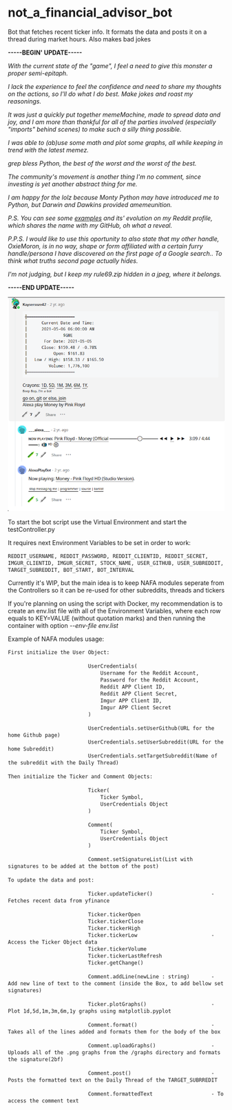 # not_a_financial_advisor_bot
Bot that fetches recent ticker info.  It formats the data and posts it on a thread during market hours. Also makes bad jokes 

**-----BEGIN' UPDATE-----** 

_With the current state of the "game", I feel a need to give this monster a proper semi-epitaph._

_I lack the experience to feel the confidence and need to share my thoughts on the actions, so I'll do what I do best. Make jokes and roast my reasonings._

_It was just a quickly put together memeMachine, made to spread data and joy, and I am more than thankful for all of the parties involved (especially "imports" behind scenes) to make such a silly thing possible._

_I was able to (ab)use some math and plot some graphs, all while keeping in trend with the latest memez._

_grep bless Python, the best of the worst and the worst of the best._

_The community's movement is another thing I'm no comment, since investing is yet another abstract thing for me._

_I am happy for the lolz because Monty Python may have introduced me to Python, but Darwin and Dawkins provided amemeunition._

_P.S. You can see some [examples](https://www.reddit.com/r/Superstonk/comments/n9rsxg/comment/gxrmj3t/?utm_source=share&utm_medium=web2x&context=3) and its' evolution on my Reddit profile, which shares the name with my GitHub, oh what a reveal._

_P.P.S. I would like to use this oportunity to also state that my other handle, OxieMoron, is in no way, shape or form affiliated with a certain furry handle/persona I have discovered on the first page of a Google search.. To think what truths second page actually hides._

_I'm not judging, but I keep my rule69.zip hidden in a jpeg, where it belongs._

**-----END UPDATE-----**

![$](https://github.com/KayserSoze42/not_a_financial_advisor_bot/blob/main/a.png?raw=true)

To start the bot script use the Virtual Environment and start the testController.py

It requires next Environment Variables to be set in order to work:
                      
    REDDIT_USERNAME, REDDIT_PASSWORD, REDDIT_CLIENTID, REDDIT_SECRET, IMGUR_CLIENTID, IMGUR_SECRET, STOCK_NAME, USER_GITHUB, USER_SUBREDDIT, TARGET_SUBREDDIT, BOT_START, BOT_INTERVAL

Currently it's WIP, but the main idea is to keep NAFA modules seperate from the Controllers so it can be re-used for other subreddits, threads and tickers

If you're planning on using the script with Docker, my recommendation is to create an env.list file with all of the Environment Variables, where each row equals to KEY=VALUE (without quotation marks) and then running the container with option _--env-file env.list_

Example of NAFA modules usage:

    First initialize the User Object:
                              
                              UserCredentials(
                                  Username for the Reddit Account,
                                  Password for the Reddit Account,
                                  Reddit APP Client ID,
                                  Reddit APP Client Secret,
                                  Imgur APP Client ID,
                                  Imgur APP Client Secret
                              )
                              
                              UserCredentials.setUserGithub(URL for the home Github page)
                              UserCredentials.setUserSubreddit(URL for the home Subreddit)
                              UserCredentials.setTargetSubreddit(Name of the subreddit with the Daily Thread)
                              
    Then initialize the Ticker and Comment Objects:
                              
                              Ticker(
                                  Ticker Symbol,
                                  UserCredentials Object
                              )
                              
                              Comment(
                                  Ticker Symbol,
                                  UserCredentials Object
                              )
                              
                              Comment.setSignatureList(List with signatures to be added at the bottom of the post)
                              
    To update the data and post:
    
                              Ticker.updateTicker()                   - Fetches recent data from yfinance
                              
                              Ticker.tickerOpen 
                              Ticker.tickerClose
                              Ticker.tickerHigh
                              Ticker.tickerLow                        - Access the Ticker Object data
                              Ticker.tickerVolume
                              Ticker.tickerLastRefresh
                              Ticker.getChange()
                              
                              Comment.addLine(newLine : string)       - Add new line of text to the comment (inside the Box, to add bellow set signatures)
                              
                              Ticker.plotGraphs()                     - Plot 1d,5d,1m,3m,6m,1y graphs using matplotlib.pyplot
                              
                              Comment.format()                        - Takes all of the lines added and formats them for the body of the box
                              
                              Comment.uploadGraphs()                  - Uploads all of the .png graphs from the /graphs directory and formats the signature(2bf) 
                              
                              Comment.post()                          - Posts the formatted text on the Daily Thread of the TARGET_SUBRREDIT
                              
                              Comment.formattedText                   - To access the comment text
